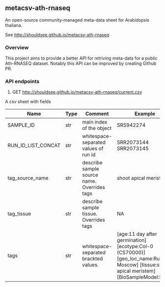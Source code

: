 metacsv-ath-rnaseq
--------------------------

An open-source community-managed meta-data sheet for Arabidopsis thaliana.

See http://shouldsee.github.io/metacsv-ath-rnaseq

### Overview

This project aims to provide a better API for retriving meta-data for a public Ath-RNASEQ dataset. 
Notably this API can be improved by creating Github PR.

### API endpoints

1. GET http://shouldsee.github.io/metacsv-ath-rnaseq/current.csv

A csv sheet with fields

| Name      | Type   | Comment | Example |
| ---       | ---    | ---------------------------- | ------  | 
| SAMPLE_ID | str    | main index of the object | SRS942274 |
| RUN_ID_LIST_CONCAT | str | whitespace-separated values of run id | SRR2073144 SRR2073145 | 
| tag_source_name | str  | describe sample source name. Overrides tags| shoot apical meristem
| tag_tissue    |  str   |  describe sample tissue. Overrides tags|  NA |
| tags      |  str   | whitespace-separated brackted values.  | [age:11 day after germination] [ecotype:Col-0 (CS70000)] [geo_loc_name:Russia: Moscow] [tissue:shoot apical meristem] [BioSampleModel:Plant] |


